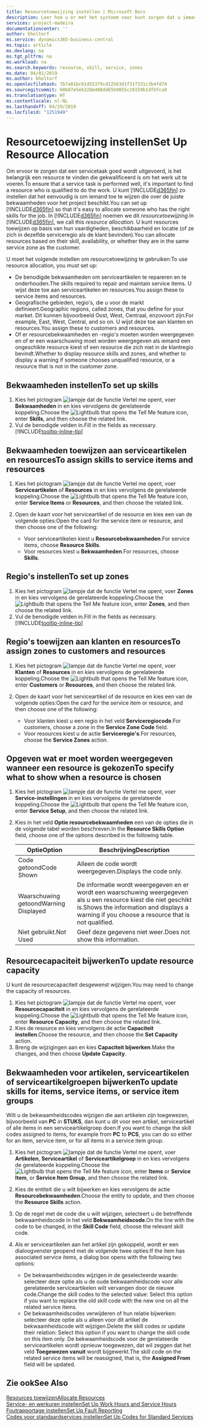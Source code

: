 ```yaml
---
title: Resourcetoewijzing instellen | Microsoft Docs
description: Leer hoe u er met het systeem voor kunt zorgen dat u iemand toewijst die over de vereiste vaardigheden beschikt om een service te bieden.
services: project-madeira
documentationcenter: ''
author: bholtorf
ms.service: dynamics365-business-central
ms.topic: article
ms.devlang: na
ms.tgt_pltfrm: na
ms.workload: na
ms.search.keywords: resource, skill, service, zones
ms.date: 04/01/2019
ms.author: bholtorf
ms.openlocfilehash: 7b7a01bc61d55379cd12563d1f31f331c3b4fd74
ms.sourcegitcommit: 60b87e5eb32bb408dd65b9855c29159b1dfbfca8
ms.translationtype: HT
ms.contentlocale: nl-NL
ms.lasthandoff: 04/29/2019
ms.locfileid: "1251949"
---
```

# <a name="set-up-resource-allocation"></a><span data-ttu-id="1e657-103">Resourcetoewijzing instellen</span><span class="sxs-lookup"><span data-stu-id="1e657-103">Set Up Resource Allocation</span></span>
<span data-ttu-id="1e657-104">Om ervoor te zorgen dat een servicetaak goed wordt uitgevoerd, is het belangrijk een resource te vinden die gekwalificeerd is om het werk uit te voeren.</span><span class="sxs-lookup"><span data-stu-id="1e657-104">To ensure that a service task is performed well, it's important to find a resource who is qualified to do the work.</span></span> <span data-ttu-id="1e657-105">U kunt [!INCLUDE[d365fin](includes/d365fin_md.md)] zo instellen dat het eenvoudig is om iemand toe te wijzen die over de juiste bekwaamheden voor het project beschikt.</span><span class="sxs-lookup"><span data-stu-id="1e657-105">You can set up [!INCLUDE[d365fin](includes/d365fin_md.md)] so that it's easy to allocate someone who has the right skills for the job.</span></span> <span data-ttu-id="1e657-106">In [!INCLUDE[d365fin](includes/d365fin_md.md)] noemen we dit _resourcetoewijzing_.</span><span class="sxs-lookup"><span data-stu-id="1e657-106">In [!INCLUDE[d365fin](includes/d365fin_md.md)], we call this _resource allocation_.</span></span> <span data-ttu-id="1e657-107">U kunt resources toewijzen op basis van hun vaardigheden, beschikbaarheid en locatie (of ze zich in dezelfde serviceregio als de klant bevinden).</span><span class="sxs-lookup"><span data-stu-id="1e657-107">You can allocate resources based on their skill, availability, or whether they are in the same service zone as the customer.</span></span> 

<span data-ttu-id="1e657-108">U moet het volgende instellen om resourcetoewijzing te gebruiken:</span><span class="sxs-lookup"><span data-stu-id="1e657-108">To use resource allocation, you must set up:</span></span>  
  
* <span data-ttu-id="1e657-109">De benodigde bekwaamheden om serviceartikelen te repareren en te onderhouden.</span><span class="sxs-lookup"><span data-stu-id="1e657-109">The skills required to repair and maintain service items.</span></span> <span data-ttu-id="1e657-110">U wijst deze toe aan serviceartikelen en resources.</span><span class="sxs-lookup"><span data-stu-id="1e657-110">You assign these to service items and resources.</span></span>  
* <span data-ttu-id="1e657-111">Geografische gebieden, regio's, die u voor de markt definieert.</span><span class="sxs-lookup"><span data-stu-id="1e657-111">Geographic regions, called zones, that you define for your market.</span></span> <span data-ttu-id="1e657-112">Dit kunnen bijvoorbeeld Oost, West, Centraal, enzovoort zijn.</span><span class="sxs-lookup"><span data-stu-id="1e657-112">For example, East, West, Central, and so on.</span></span> <span data-ttu-id="1e657-113">U wijst deze toe aan klanten en resources.</span><span class="sxs-lookup"><span data-stu-id="1e657-113">You assign these to customers and resources.</span></span>  
* <span data-ttu-id="1e657-114">Of er resourcebekwaamheden en -regio's moeten worden weergegeven en of er een waarschuwing moet worden weergegeven als iemand een ongeschikte resource kiest of een resource die zich niet in de klantregio bevindt.</span><span class="sxs-lookup"><span data-stu-id="1e657-114">Whether to display resource skills and zones, and whether to display a warning if someone chooses unqualified resource, or a resource that is not in the customer zone.</span></span>  

## <a name="to-set-up-skills"></a><span data-ttu-id="1e657-115">Bekwaamheden instellen</span><span class="sxs-lookup"><span data-stu-id="1e657-115">To set up skills</span></span>
1. <span data-ttu-id="1e657-116">Kies het pictogram ![lampje dat de functie Vertel me opent](media/ui-search/search_small.png "Vertel me wat u wilt doen"), voer **Bekwaamheden** in en kies vervolgens de gerelateerde koppeling.</span><span class="sxs-lookup"><span data-stu-id="1e657-116">Choose the ![Lightbulb that opens the Tell Me feature](media/ui-search/search_small.png "Tell me what you want to do") icon, enter **Skills**, and then choose the related link.</span></span>  
2. <span data-ttu-id="1e657-117">Vul de benodigde velden in.</span><span class="sxs-lookup"><span data-stu-id="1e657-117">Fill in the fields as necessary.</span></span> [!INCLUDE[tooltip-inline-tip](includes/tooltip-inline-tip_md.md)]  

## <a name="to-assign-skills-to-service-items-and-resources"></a><span data-ttu-id="1e657-118">Bekwaamheden toewijzen aan serviceartikelen en resources</span><span class="sxs-lookup"><span data-stu-id="1e657-118">To assign skills to service items and resources</span></span>
1. <span data-ttu-id="1e657-119">Kies het pictogram ![lampje dat de functie Vertel me opent](media/ui-search/search_small.png "Vertel me wat u wilt doen"), voer **Serviceartikelen** of **Resources** in en kies vervolgens de gerelateerde koppeling.</span><span class="sxs-lookup"><span data-stu-id="1e657-119">Choose the ![Lightbulb that opens the Tell Me feature](media/ui-search/search_small.png "Tell me what you want to do") icon, enter **Service Items** or **Resources**, and then choose the related link.</span></span>  
2. <span data-ttu-id="1e657-120">Open de kaart voor het serviceartikel of de resource en kies een van de volgende opties:</span><span class="sxs-lookup"><span data-stu-id="1e657-120">Open the card for the service item or resource, and then choose one of the following:</span></span>  
  
    * <span data-ttu-id="1e657-121">Voor serviceartikelen kiest u **Resourcebekwaamheden**.</span><span class="sxs-lookup"><span data-stu-id="1e657-121">For service items, choose **Resource Skills**.</span></span>  
    * <span data-ttu-id="1e657-122">Voor resources kiest u **Bekwaamheden**.</span><span class="sxs-lookup"><span data-stu-id="1e657-122">For resources, choose **Skills**.</span></span>  

## <a name="to-set-up-zones"></a><span data-ttu-id="1e657-123">Regio's instellen</span><span class="sxs-lookup"><span data-stu-id="1e657-123">To set up zones</span></span>
1. <span data-ttu-id="1e657-124">Kies het pictogram ![lampje dat de functie Vertel me opent](media/ui-search/search_small.png "Vertel me wat u wilt doen"), voer **Zones** in en kies vervolgens de gerelateerde koppeling.</span><span class="sxs-lookup"><span data-stu-id="1e657-124">Choose the ![Lightbulb that opens the Tell Me feature](media/ui-search/search_small.png "Tell me what you want to do") icon, enter **Zones**, and then choose the related link.</span></span>  
2. <span data-ttu-id="1e657-125">Vul de benodigde velden in.</span><span class="sxs-lookup"><span data-stu-id="1e657-125">Fill in the fields as necessary.</span></span> [!INCLUDE[tooltip-inline-tip](includes/tooltip-inline-tip_md.md)]  

## <a name="to-assign-zones-to-customers-and-resources"></a><span data-ttu-id="1e657-126">Regio's toewijzen aan klanten en resources</span><span class="sxs-lookup"><span data-stu-id="1e657-126">To assign zones to customers and resources</span></span> 
1. <span data-ttu-id="1e657-127">Kies het pictogram ![lampje dat de functie Vertel me opent](media/ui-search/search_small.png "Vertel me wat u wilt doen"), voer **Klanten** of **Resources** in en kies vervolgens de gerelateerde koppeling.</span><span class="sxs-lookup"><span data-stu-id="1e657-127">Choose the ![Lightbulb that opens the Tell Me feature](media/ui-search/search_small.png "Tell me what you want to do") icon, enter **Customers** or **Resources**, and then choose the related link.</span></span>  
2. <span data-ttu-id="1e657-128">Open de kaart voor het serviceartikel of de resource en kies een van de volgende opties:</span><span class="sxs-lookup"><span data-stu-id="1e657-128">Open the card for the service item or resource, and then choose one of the following:</span></span>  
  
    * <span data-ttu-id="1e657-129">Voor klanten kiest u een regio in het veld **Serviceregiocode**.</span><span class="sxs-lookup"><span data-stu-id="1e657-129">For customers, choose a zone in the **Service Zone Code** field.</span></span>  
    * <span data-ttu-id="1e657-130">Voor resources kiest u de actie **Serviceregio's**.</span><span class="sxs-lookup"><span data-stu-id="1e657-130">For resources, choose the **Service Zones** action.</span></span>  

## <a name="to-specify-what-to-show-when-a-resource-is-chosen"></a><span data-ttu-id="1e657-131">Opgeven wat er moet worden weergegeven wanneer een resource is gekozen</span><span class="sxs-lookup"><span data-stu-id="1e657-131">To specify what to show when a resource is chosen</span></span>
1. <span data-ttu-id="1e657-132">Kies het pictogram ![lampje dat de functie Vertel me opent](media/ui-search/search_small.png "Vertel me wat u wilt doen"), voer **Service-instellingen** in en kies vervolgens de gerelateerde koppeling.</span><span class="sxs-lookup"><span data-stu-id="1e657-132">Choose the ![Lightbulb that opens the Tell Me feature](media/ui-search/search_small.png "Tell me what you want to do") icon, enter **Service Setup**, and then choose the related link.</span></span> 
2. <span data-ttu-id="1e657-133">Kies in het veld **Optie resourcebekwaamheden** een van de opties die in de volgende tabel worden beschreven.</span><span class="sxs-lookup"><span data-stu-id="1e657-133">In the **Resource Skills Option** field, choose one of the options described in the following table.</span></span>  
  
    |<span data-ttu-id="1e657-134">**Optie**</span><span class="sxs-lookup"><span data-stu-id="1e657-134">**Option**</span></span>|<span data-ttu-id="1e657-135">**Beschrijving**</span><span class="sxs-lookup"><span data-stu-id="1e657-135">**Description**</span></span>|  
    |------------|-------------|  
    |<span data-ttu-id="1e657-136">Code getoond</span><span class="sxs-lookup"><span data-stu-id="1e657-136">Code Shown</span></span> | <span data-ttu-id="1e657-137">Alleen de code wordt weergegeven.</span><span class="sxs-lookup"><span data-stu-id="1e657-137">Displays the code only.</span></span>|  
    |<span data-ttu-id="1e657-138">Waarschuwing getoond</span><span class="sxs-lookup"><span data-stu-id="1e657-138">Warning Displayed</span></span> | <span data-ttu-id="1e657-139">De informatie wordt weergegeven en er wordt een waarschuwing weergegeven als u een resource kiest die niet geschikt is.</span><span class="sxs-lookup"><span data-stu-id="1e657-139">Shows the information and displays a warning if you choose a resource that is not qualified.</span></span>|  
    |<span data-ttu-id="1e657-140">Niet gebruikt.</span><span class="sxs-lookup"><span data-stu-id="1e657-140">Not Used</span></span> | <span data-ttu-id="1e657-141">Geef deze gegevens niet weer.</span><span class="sxs-lookup"><span data-stu-id="1e657-141">Does not show this information.</span></span>|  

## <a name="to-update-resource-capacity"></a><span data-ttu-id="1e657-142">Resourcecapaciteit bijwerken</span><span class="sxs-lookup"><span data-stu-id="1e657-142">To update resource capacity</span></span>  
<span data-ttu-id="1e657-143">U kunt de resourcecapaciteit desgewenst wijzigen.</span><span class="sxs-lookup"><span data-stu-id="1e657-143">You may need to change the capacity of resources.</span></span>  
  
1. <span data-ttu-id="1e657-144">Kies het pictogram ![lampje dat de functie Vertel me opent](media/ui-search/search_small.png "Vertel me wat u wilt doen"), voer **Resourcecapaciteit** in en kies vervolgens de gerelateerde koppeling.</span><span class="sxs-lookup"><span data-stu-id="1e657-144">Choose the ![Lightbulb that opens the Tell Me feature](media/ui-search/search_small.png "Tell me what you want to do") icon, enter **Resource Capacity**, and then choose the related link.</span></span>  
2. <span data-ttu-id="1e657-145">Kies de resource en kies vervolgens de actie **Capaciteit instellen**.</span><span class="sxs-lookup"><span data-stu-id="1e657-145">Choose the resource, and then choose the **Set Capacity** action.</span></span>  
3. <span data-ttu-id="1e657-146">Breng de wijzigingen aan en kies **Capaciteit bijwerken**.</span><span class="sxs-lookup"><span data-stu-id="1e657-146">Make the changes, and then choose **Update Capacity**.</span></span>  

## <a name="to-update-skills-for-items-service-items-or-service-item-groups"></a><span data-ttu-id="1e657-147">Bekwaamheden voor artikelen, serviceartikelen of serviceartikelgroepen bijwerken</span><span class="sxs-lookup"><span data-stu-id="1e657-147">To update skills for items, service items, or service item groups</span></span>
<span data-ttu-id="1e657-148">Wilt u de bekwaamheidscodes wijzigen die aan artikelen zijn toegewezen, bijvoorbeeld van **PC** in **STUKS**, dan kunt u dit voor een artikel, serviceartikel of alle items in een serviceartikelgroep doen.</span><span class="sxs-lookup"><span data-stu-id="1e657-148">If you want to change the skill codes assigned to items, for example from **PC** to **PCS**, you can do so either for an item, service item, or for all items in a service item group.</span></span>  
  
1. <span data-ttu-id="1e657-149">Kies het pictogram ![lampje dat de functie Vertel me opent](media/ui-search/search_small.png "Vertel me wat u wilt doen"), voer **Artikelen**, **Serviceartikel** of **Serviceartikelgroep** in en kies vervolgens de gerelateerde koppeling.</span><span class="sxs-lookup"><span data-stu-id="1e657-149">Choose the ![Lightbulb that opens the Tell Me feature](media/ui-search/search_small.png "Tell me what you want to do") icon, enter **Items** or **Service Item**, or **Service Item Group**, and then choose the related link.</span></span>  
2. <span data-ttu-id="1e657-150">Kies de entiteit die u wilt bijwerken en kies vervolgens de actie **Resourcebekwaamheden**.</span><span class="sxs-lookup"><span data-stu-id="1e657-150">Choose the entity to update, and then choose the **Resource Skills** action.</span></span>  
3. <span data-ttu-id="1e657-151">Op de regel met de code die u wilt wijzigen, selecteert u de betreffende bekwaamheidscode in het veld **Bekwaamheidscode**.</span><span class="sxs-lookup"><span data-stu-id="1e657-151">On the line with the code to be changed, in the **Skill Code** field, choose the relevant skill code.</span></span>  
4.  <span data-ttu-id="1e657-152">Als er serviceartikelen aan het artikel zijn gekoppeld, wordt er een dialoogvenster geopend met de volgende twee opties:</span><span class="sxs-lookup"><span data-stu-id="1e657-152">If the item has associated service items, a dialog box opens with the following two options:</span></span>  
  
    * <span data-ttu-id="1e657-153">De bekwaamheidscodes wijzigen in de geselecteerde waarde: selecteer deze optie als u de oude bekwaamheidscode voor alle gerelateerde serviceartikelen wilt vervangen door de nieuwe code.</span><span class="sxs-lookup"><span data-stu-id="1e657-153">Change the skill codes to the selected value: Select this option if you want to replace the old skill code with the new one on all the related service items.</span></span>  
    * <span data-ttu-id="1e657-154">De bekwaamheidscodes verwijderen of hun relatie bijwerken: selecteer deze optie als u alleen voor dit artikel de bekwaamheidscode wilt wijzigen.</span><span class="sxs-lookup"><span data-stu-id="1e657-154">Delete the skill codes or update their relation: Select this option if you want to change the skill code on this item only.</span></span> <span data-ttu-id="1e657-155">De bekwaamheidscode voor de gerelateerde serviceartikelen wordt opnieuw toegewezen, dat wil zeggen dat het veld **Toegewezen vanuit** wordt bijgewerkt.</span><span class="sxs-lookup"><span data-stu-id="1e657-155">The skill code on the related service items will be reassigned, that is, the **Assigned From** field will be updated.</span></span>  
  
## <a name="see-also"></a><span data-ttu-id="1e657-156">Zie ook</span><span class="sxs-lookup"><span data-stu-id="1e657-156">See Also</span></span>
[<span data-ttu-id="1e657-157">Resources toewijzen</span><span class="sxs-lookup"><span data-stu-id="1e657-157">Allocate Resources</span></span>](service-how-to-allocate-resources.md)  
[<span data-ttu-id="1e657-158">Service- en werkuren instellen</span><span class="sxs-lookup"><span data-stu-id="1e657-158">Set Up Work Hours and Service Hours</span></span>](service-how-setup-work-service-hours.md)  
[<span data-ttu-id="1e657-159">Foutrapportage instellen</span><span class="sxs-lookup"><span data-stu-id="1e657-159">Set Up Fault Reporting</span></span>](service-how-setup-fault-reporting.md)  
[<span data-ttu-id="1e657-160">Codes voor standaardservices instellen</span><span class="sxs-lookup"><span data-stu-id="1e657-160">Set Up Codes for Standard Services</span></span>](service-how-setup-service-coding.md)  
 

